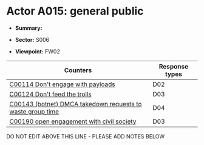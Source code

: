 # Actor A015: general public

* **Summary:** 

* **Sector:** S006

* **Viewpoint:** FW02


| Counters | Response types |
| -------- | -------------- |
| [C00114 Don't engage with payloads](../generated_pages/counters/C00114.md) | D02 |
| [C00124 Don't feed the trolls](../generated_pages/counters/C00124.md) | D03 |
| [C00143 (botnet) DMCA takedown requests to waste group time](../generated_pages/counters/C00143.md) | D04 |
| [C00190 open engagement with civil society](../generated_pages/counters/C00190.md) | D03 |


DO NOT EDIT ABOVE THIS LINE - PLEASE ADD NOTES BELOW